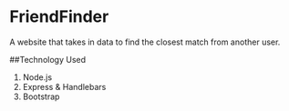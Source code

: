 # FriendFinder
A website that takes in data to find the closest match from another user.

##Technology Used
1. Node.js
2. Express & Handlebars
3. Bootstrap

